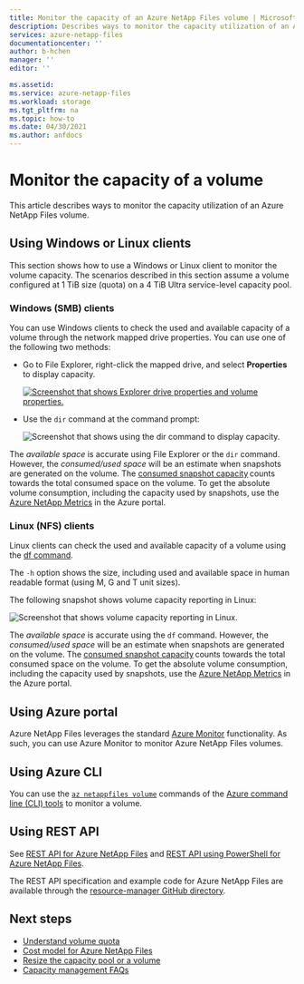 ```yaml
---
title: Monitor the capacity of an Azure NetApp Files volume | Microsoft Docs
description: Describes ways to monitor the capacity utilization of an Azure NetApp Files volume.  
services: azure-netapp-files
documentationcenter: ''
author: b-hchen
manager: ''
editor: ''

ms.assetid:
ms.service: azure-netapp-files
ms.workload: storage
ms.tgt_pltfrm: na
ms.topic: how-to
ms.date: 04/30/2021
ms.author: anfdocs
---
```

# Monitor the capacity of a volume  

This article describes ways to monitor the capacity utilization of an Azure NetApp Files volume.  

## Using Windows or Linux clients

This section shows how to use a Windows or Linux client to monitor the volume capacity. The scenarios described in this section assume a volume configured at 1 TiB size (quota) on a 4 TiB Ultra service-level capacity pool. 

### Windows (SMB) clients

You can use Windows clients to check the used and available capacity of a volume through the network mapped drive properties. You can use one of the following two methods: 

* Go to File Explorer, right-click the mapped drive, and select **Properties** to display capacity.  

    [ ![Screenshot that shows Explorer drive properties and volume properties.](../media/azure-netapp-files/monitor-explorer-drive-properties.png) ](../media/azure-netapp-files/monitor-explorer-drive-properties.png#lightbox)

* Use the `dir` command at the command prompt: 

    ![Screenshot that shows using the dir command to display capacity.](../media/azure-netapp-files/monitor-volume-properties-dir-command.png) 

The *available space* is accurate using File Explorer or the `dir` command. However, the *consumed/used space* will be an estimate when snapshots are generated on the volume. The [consumed snapshot capacity](azure-netapp-files-cost-model.md#capacity-consumption-of-snapshots) counts towards the total consumed space on the volume. To get the absolute volume consumption, including the capacity used by snapshots, use the [Azure NetApp Metrics](azure-netapp-files-metrics.md#volumes) in the Azure portal. 

### Linux (NFS) clients 

Linux clients can check the used and available capacity of a volume using the [df command](https://linux.die.net/man/1/df).  

The `-h` option shows the size, including used and available space in human readable format (using M, G and T unit sizes).

The following snapshot shows volume capacity reporting in Linux:

![Screenshot that shows volume capacity reporting in Linux.](../media/azure-netapp-files/monitor-volume-properties-linux-command.png) 

The *available space* is accurate using the `df` command. However, the *consumed/used space* will be an estimate when snapshots are generated on the volume. The [consumed snapshot capacity](azure-netapp-files-cost-model.md#capacity-consumption-of-snapshots) counts towards the total consumed space on the volume. To get the absolute volume consumption, including the capacity used by snapshots, use the [Azure NetApp Metrics](azure-netapp-files-metrics.md#volumes) in the Azure portal. 

## Using Azure portal
Azure NetApp Files leverages the standard [Azure Monitor](../azure-monitor/overview.md) functionality. As such, you can use Azure Monitor to monitor Azure NetApp Files volumes.  

## Using Azure CLI  

You can use the [`az netappfiles volume`](/cli/azure/netappfiles/volume) commands of the [Azure command line (CLI) tools](azure-netapp-files-sdk-cli.md) to monitor a volume.
 
## Using REST API  

See [REST API for Azure NetApp Files](azure-netapp-files-develop-with-rest-api.md) and [REST API using PowerShell for Azure NetApp Files](develop-rest-api-powershell.md). 

The REST API specification and example code for Azure NetApp Files are available through the [resource-manager GitHub directory](https://github.com/Azure/azure-rest-api-specs/tree/master/specification/netapp/resource-manager/Microsoft.NetApp/stable). 

## Next steps

* [Understand volume quota](volume-quota-introduction.md)
* [Cost model for Azure NetApp Files](azure-netapp-files-cost-model.md)
* [Resize the capacity pool or a volume](azure-netapp-files-resize-capacity-pools-or-volumes.md)
* [Capacity management FAQs](faq-capacity-management.md)